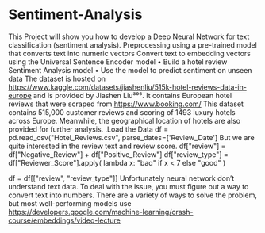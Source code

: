 # Sentiment-Analysis
This Project will show you how to develop a Deep Neural Network for text classification (sentiment
analysis).  Preprocessing using a pre-trained model that converts text into
numeric vectors
Convert text to embedding vectors using the Universal Sentence Encoder model
• Build a hotel review Sentiment Analysis model
• Use the model to predict sentiment on unseen data
The dataset is hosted on https://www.kaggle.com/datasets/jiashenliu/515k-hotel-reviews-data-in-europe and is provided by Jiashen Liu³⁰⁶. It contains European hotel
reviews that were scraped from https://www.booking.com/
This dataset contains 515,000 customer reviews and scoring of 1493 luxury hotels across
Europe. Meanwhile, the geographical location of hotels are also provided for further
analysis.
.Load the Data
df = pd.read_csv("Hotel_Reviews.csv", parse_dates=['Review_Date']
But we are quite interested  in the review text and review score. 
df["review"] = df["Negative_Review"] + df["Positive_Review"]
 df["review_type"] = df["Reviewer_Score"].apply(
 lambda x: "bad" if x < 7 else "good"
 )

 df = df[["review", "review_type"]]
 Unfortunately neural network don’t understand text data. To deal with the issue, you must figure
out a way to convert text into numbers. There are a variety of ways to solve the problem, but most
well-performing models use https://developers.google.com/machine-learning/crash-course/embeddings/video-lecture
